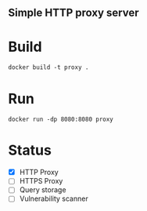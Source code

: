 ## Simple HTTP proxy server

# Build
`docker build -t proxy .`

# Run
`docker run -dp 8080:8080 proxy`

# Status
- [x] HTTP Proxy
- [ ] HTTPS Proxy
- [ ] Query storage
- [ ] Vulnerability scanner